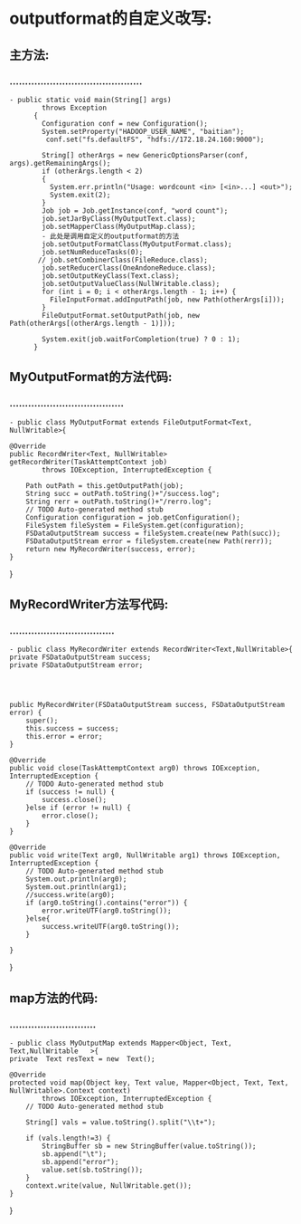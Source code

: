 # outputformat的自定义改写:
## 主方法:
### ...........................................
	- public static void main(String[] args)
		    throws Exception
		  {
		    Configuration conf = new Configuration();
		    System.setProperty("HADOOP_USER_NAME", "baitian");
	         conf.set("fs.defaultFS", "hdfs://172.18.24.160:9000");

		    String[] otherArgs = new GenericOptionsParser(conf, args).getRemainingArgs();
		    if (otherArgs.length < 2)
		    {
		      System.err.println("Usage: wordcount <in> [<in>...] <out>");
		      System.exit(2);
		    }
		    Job job = Job.getInstance(conf, "word count");
		    job.setJarByClass(MyOutputText.class);
		    job.setMapperClass(MyOutputMap.class);
			- 此处是调用自定义的outputformat的方法 
		    job.setOutputFormatClass(MyOutputFormat.class);
		    job.setNumReduceTasks(0);
    	   // job.setCombinerClass(FileReduce.class);
		    job.setReducerClass(OneAndoneReduce.class);
		    job.setOutputKeyClass(Text.class);
		    job.setOutputValueClass(NullWritable.class);
		    for (int i = 0; i < otherArgs.length - 1; i++) {
		      FileInputFormat.addInputPath(job, new Path(otherArgs[i]));
		    }
		    FileOutputFormat.setOutputPath(job, new Path(otherArgs[(otherArgs.length - 1)]));
		    
		    System.exit(job.waitForCompletion(true) ? 0 : 1);
		  }
		  
## MyOutputFormat的方法代码:
###	.....................................
	- public class MyOutputFormat extends FileOutputFormat<Text, NullWritable>{

	@Override
	public RecordWriter<Text, NullWritable> getRecordWriter(TaskAttemptContext job)
			throws IOException, InterruptedException {
		
		Path outPath = this.getOutputPath(job);
		String succ = outPath.toString()+"/success.log";
		String rerr = outPath.toString()+"/rerro.log";	
		// TODO Auto-generated method stub
		Configuration configuration = job.getConfiguration();
		FileSystem fileSystem = FileSystem.get(configuration);
		FSDataOutputStream success = fileSystem.create(new Path(succ));
		FSDataOutputStream error = fileSystem.create(new Path(rerr));
		return new MyRecordWriter(success, error);
	}

}

## MyRecordWriter方法写代码:
### ..................................
	- public class MyRecordWriter extends RecordWriter<Text,NullWritable>{
	private FSDataOutputStream success;
	private FSDataOutputStream error;
	
	

	
	public MyRecordWriter(FSDataOutputStream success, FSDataOutputStream error) {
		super();
		this.success = success;
		this.error = error;
	}

	@Override
	public void close(TaskAttemptContext arg0) throws IOException, InterruptedException {
		// TODO Auto-generated method stub
		if (success != null) {
			success.close();
		}else if (error != null) {
			error.close();
		}
	}

	@Override
	public void write(Text arg0, NullWritable arg1) throws IOException, InterruptedException {
		// TODO Auto-generated method stub
		System.out.println(arg0);
		System.out.println(arg1);
		//success.write(arg0);
		if (arg0.toString().contains("error")) {
			error.writeUTF(arg0.toString());
		}else{
			success.writeUTF(arg0.toString());
		}
		
	}

}

## map方法的代码:
### ............................
	- public class MyOutputMap extends Mapper<Object, Text, Text,NullWritable 	>{  
	private  Text resText = new  Text();
	
	@Override
	protected void map(Object key, Text value, Mapper<Object, Text, Text, NullWritable>.Context context)
			throws IOException, InterruptedException {
		// TODO Auto-generated method stub
		
		String[] vals = value.toString().split("\\t+");
		
		if (vals.length!=3) {
			StringBuffer sb = new StringBuffer(value.toString());
			sb.append("\t");
			sb.append("error");
			value.set(sb.toString());
		}
		context.write(value, NullWritable.get());
	}
}